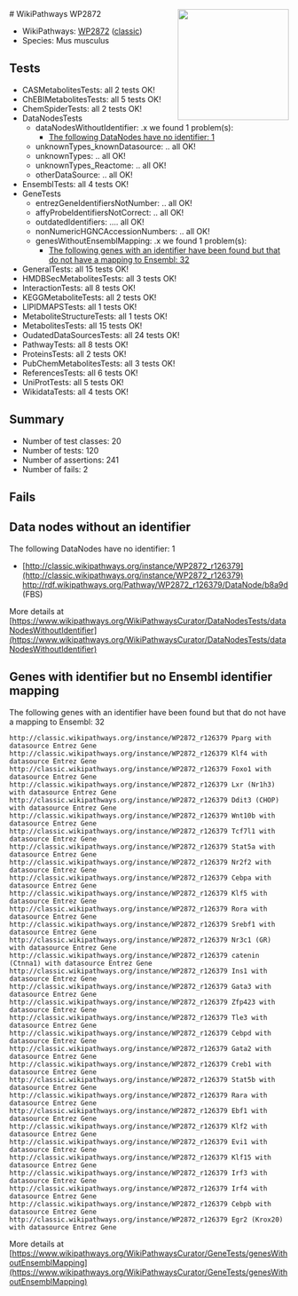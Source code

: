 <img style="float: right; width: 200px" src="https://upload.wikimedia.org/wikipedia/commons/thumb/8/83/Wplogo_with_text_500.png/640px-Wplogo_with_text_500.png" />
# WikiPathways WP2872

* WikiPathways: [WP2872](https://wikipathways.org/pathways/WP2872) ([classic](https://classic.wikipathways.org/instance/WP2872))
* Species: Mus musculus
## Tests
* CASMetabolitesTests: all 2 tests OK!
* ChEBIMetabolitesTests: all 5 tests OK!
* ChemSpiderTests: all 2 tests OK!
* DataNodesTests
    * dataNodesWithoutIdentifier: .x we found 1 problem(s):
        * [The following DataNodes have no identifier: 1](#d2d32fa0)
    * unknownTypes_knownDatasource: .. all OK!
    * unknownTypes: .. all OK!
    * unknownTypes_Reactome: .. all OK!
    * otherDataSource: .. all OK!
* EnsemblTests: all 4 tests OK!
* GeneTests
    * entrezGeneIdentifiersNotNumber: .. all OK!
    * affyProbeIdentifiersNotCorrect: .. all OK!
    * outdatedIdentifiers: .... all OK!
    * nonNumericHGNCAccessionNumbers: .. all OK!
    * genesWithoutEnsemblMapping: .x we found 1 problem(s):
        * [The following genes with an identifier have been found but that do not have a mapping to Ensembl: 32](#c4e5434d)
* GeneralTests: all 15 tests OK!
* HMDBSecMetabolitesTests: all 3 tests OK!
* InteractionTests: all 8 tests OK!
* KEGGMetaboliteTests: all 2 tests OK!
* LIPIDMAPSTests: all 1 tests OK!
* MetaboliteStructureTests: all 1 tests OK!
* MetabolitesTests: all 15 tests OK!
* OudatedDataSourcesTests: all 24 tests OK!
* PathwayTests: all 8 tests OK!
* ProteinsTests: all 2 tests OK!
* PubChemMetabolitesTests: all 3 tests OK!
* ReferencesTests: all 6 tests OK!
* UniProtTests: all 5 tests OK!
* WikidataTests: all 4 tests OK!


## Summary

* Number of test classes: 20
* Number of tests: 120
* Number of assertions: 241
* Number of fails: 2

## Fails

<a name="d2d32fa0" />

## Data nodes without an identifier

The following DataNodes have no identifier: 1

* [http://classic.wikipathways.org/instance/WP2872_r126379](http://classic.wikipathways.org/instance/WP2872_r126379) http://rdf.wikipathways.org/Pathway/WP2872_r126379/DataNode/b8a9d (FBS)


More details at [https://www.wikipathways.org/WikiPathwaysCurator/DataNodesTests/dataNodesWithoutIdentifier](https://www.wikipathways.org/WikiPathwaysCurator/DataNodesTests/dataNodesWithoutIdentifier)

<a name="c4e5434d" />

## Genes with identifier but no Ensembl identifier mapping

The following genes with an identifier have been found but that do not have a mapping to Ensembl: 32
```
http://classic.wikipathways.org/instance/WP2872_r126379 Pparg with datasource Entrez Gene
http://classic.wikipathways.org/instance/WP2872_r126379 Klf4 with datasource Entrez Gene
http://classic.wikipathways.org/instance/WP2872_r126379 Foxo1 with datasource Entrez Gene
http://classic.wikipathways.org/instance/WP2872_r126379 Lxr (Nr1h3) with datasource Entrez Gene
http://classic.wikipathways.org/instance/WP2872_r126379 Ddit3 (CHOP) with datasource Entrez Gene
http://classic.wikipathways.org/instance/WP2872_r126379 Wnt10b with datasource Entrez Gene
http://classic.wikipathways.org/instance/WP2872_r126379 Tcf7l1 with datasource Entrez Gene
http://classic.wikipathways.org/instance/WP2872_r126379 Stat5a with datasource Entrez Gene
http://classic.wikipathways.org/instance/WP2872_r126379 Nr2f2 with datasource Entrez Gene
http://classic.wikipathways.org/instance/WP2872_r126379 Cebpa with datasource Entrez Gene
http://classic.wikipathways.org/instance/WP2872_r126379 Klf5 with datasource Entrez Gene
http://classic.wikipathways.org/instance/WP2872_r126379 Rora with datasource Entrez Gene
http://classic.wikipathways.org/instance/WP2872_r126379 Srebf1 with datasource Entrez Gene
http://classic.wikipathways.org/instance/WP2872_r126379 Nr3c1 (GR) with datasource Entrez Gene
http://classic.wikipathways.org/instance/WP2872_r126379 catenin (Ctnna1) with datasource Entrez Gene
http://classic.wikipathways.org/instance/WP2872_r126379 Ins1 with datasource Entrez Gene
http://classic.wikipathways.org/instance/WP2872_r126379 Gata3 with datasource Entrez Gene
http://classic.wikipathways.org/instance/WP2872_r126379 Zfp423 with datasource Entrez Gene
http://classic.wikipathways.org/instance/WP2872_r126379 Tle3 with datasource Entrez Gene
http://classic.wikipathways.org/instance/WP2872_r126379 Cebpd with datasource Entrez Gene
http://classic.wikipathways.org/instance/WP2872_r126379 Gata2 with datasource Entrez Gene
http://classic.wikipathways.org/instance/WP2872_r126379 Creb1 with datasource Entrez Gene
http://classic.wikipathways.org/instance/WP2872_r126379 Stat5b with datasource Entrez Gene
http://classic.wikipathways.org/instance/WP2872_r126379 Rara with datasource Entrez Gene
http://classic.wikipathways.org/instance/WP2872_r126379 Ebf1 with datasource Entrez Gene
http://classic.wikipathways.org/instance/WP2872_r126379 Klf2 with datasource Entrez Gene
http://classic.wikipathways.org/instance/WP2872_r126379 Evi1 with datasource Entrez Gene
http://classic.wikipathways.org/instance/WP2872_r126379 Klf15 with datasource Entrez Gene
http://classic.wikipathways.org/instance/WP2872_r126379 Irf3 with datasource Entrez Gene
http://classic.wikipathways.org/instance/WP2872_r126379 Irf4 with datasource Entrez Gene
http://classic.wikipathways.org/instance/WP2872_r126379 Cebpb with datasource Entrez Gene
http://classic.wikipathways.org/instance/WP2872_r126379 Egr2 (Krox20) with datasource Entrez Gene
```

More details at [https://www.wikipathways.org/WikiPathwaysCurator/GeneTests/genesWithoutEnsemblMapping](https://www.wikipathways.org/WikiPathwaysCurator/GeneTests/genesWithoutEnsemblMapping)

